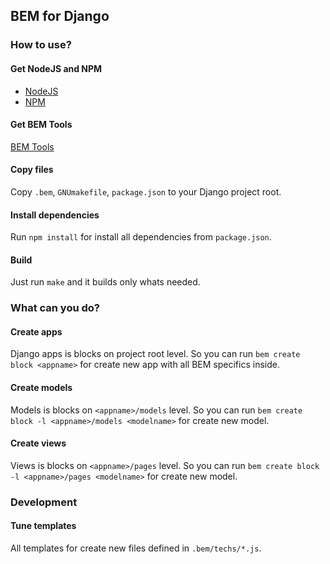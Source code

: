 ## BEM for Django

### How to use?

#### Get NodeJS and NPM
* [NodeJS](http://nodejs.org/#download)
* [NPM](http://npmjs.org/)

#### Get BEM Tools
[BEM Tools](https://github.com/bem/bem-tools/)

#### Copy files
Copy `.bem`, `GNUmakefile`, `package.json` to your Django project root.

#### Install dependencies
Run `npm install` for install all dependencies from `package.json`.

#### Build
Just run `make` and it builds only whats needed.

### What can you do?

#### Create apps
Django apps is blocks on project root level. So you can run `bem create block <appname>` for create new app with all BEM specifics inside.

#### Create models
Models is blocks on `<appname>/models` level. So you can run `bem create block -l <appname>/models <modelname>` for create new model.

#### Create views
Views is blocks on `<appname>/pages` level. So you can run `bem create block -l <appname>/pages <modelname>` for create new model.

### Development

#### Tune templates
All templates for create new files defined in `.bem/techs/*.js`.
